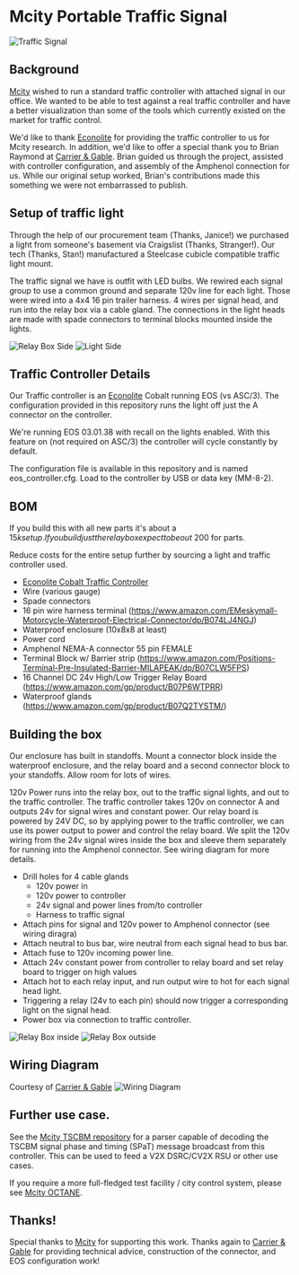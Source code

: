 # Mcity Portable Traffic Signal
![Traffic Signal](traffic_signal.jpg)

## Background
[Mcity](https://mcity.umich.edu) wished to run a standard traffic controller with attached signal in our office. We wanted to be able to test against a real traffic controller and have a better visualization than some of the tools which currently existed on the market for traffic control.

We'd like to thank [Econolite](https://www.econolite.com/) for providing the traffic controller to us for Mcity research. In addition, we'd like to offer a special thank you to Brian Raymond at [Carrier & Gable](https://carriergable.com/). Brian guided us through the project, assisted with controller configuration, and assembly of the Amphenol connection for us. While our original setup worked, Brian's contributions made this something we were not embarrassed to publish.

## Setup of traffic light
Through the help of our procurement team (Thanks, Janice!) we purchased a light from someone's basement via Craigslist (Thanks, Stranger!). Our tech (Thanks, Stan!) manufactured a Steelcase cubicle compatible traffic light mount.

The traffic signal we have is outfit with LED bulbs. We rewired each signal group to use a common ground and separate 120v line for each light. Those were wired into a 4x4 16 pin trailer harness. 4 wires per signal head, and run into the relay box via a cable gland. The connections in the light heads are made with spade connectors to terminal blocks mounted inside the lights.

![Relay Box Side](connector_box.jpg)
![Light Side](connector_light.jpg)

## Traffic Controller Details
Our Traffic controller is an [Econolite](https://www.econolite.com/) Cobalt running EOS (vs ASC/3). The configuration provided in this repository runs the light off just the A connector on the controller.

We're running EOS 03.01.38 with recall on the lights enabled. With this feature on (not required on ASC/3) the controller will cycle constantly by default.

The configuration file is available in this repository and is named eos_controller.cfg. Load to the controller by USB or data key (MM-8-2). 

## BOM
If you build this with all new parts it's about a $15k setup.
If you build just the relay box expect to be out ~$200 for parts.

Reduce costs for the entire setup further by sourcing a light and traffic controller used.

* [Econolite Cobalt Traffic Controller](https://www.econolite.com/products/controllers/cobalt/)
* Wire (various gauge)
* Spade connectors
* 16 pin wire harness terminal (https://www.amazon.com/EMeskymall-Motorcycle-Waterproof-Electrical-Connector/dp/B074LJ4NGJ)
* Waterproof enclosure (10x8x8 at least)
* Power cord
* Amphenol NEMA-A connector 55 pin FEMALE
* Terminal Block w/ Barrier strip (https://www.amazon.com/Positions-Terminal-Pre-Insulated-Barrier-MILAPEAK/dp/B07CLW5FPS)
* 16 Channel DC 24v High/Low Trigger Relay Board (https://www.amazon.com/gp/product/B07P6WTPRR)
* Waterproof glands (https://www.amazon.com/gp/product/B07Q2TYSTM/)

## Building the box
Our enclosure has built in standoffs. Mount a connector block inside the waterproof enclosure, and the relay board and a second connector block to your standoffs. Allow room for lots of wires.

120v Power runs into the relay box, out to the traffic signal lights, and out to the traffic controller. The traffic controller takes 120v on connector A and outputs 24v for signal wires and constant power. Our relay board is powered by 24V DC, so by applying power to the traffic controller, we can use its power output to power and control the relay board. We split the 120v wiring from the 24v signal wires inside the box and sleeve them separately for running into the Amphenol connector. See wiring diagram for more details.

- Drill holes for 4 cable glands
    - 120v power in
    - 120v power to controller
    - 24v signal and power lines from/to controller
    - Harness to traffic signal
- Attach pins for signal and 120v power to Amphenol connector (see wiring diragra)
- Attach neutral to bus bar, wire neutral from each signal head to bus bar. 
- Attach fuse to 120v incoming power line.
- Attach 24v constant power from controller to relay board and set relay board to trigger on high values
- Attach hot to each relay input, and run output wire to hot for each signal head light.
- Triggering a relay (24v to each pin) should now trigger a corresponding light on the signal head. 
- Power box via connection to traffic controller.

![Relay Box inside](relay_box_inside.jpg)
![Relay Box outside](relay_box.jpg)


## Wiring Diagram
Courtesy of [Carrier & Gable](https://carriergable.com/)
![Wiring Diagram](wiring_diagram.jpg)

## Further use case.
See the [Mcity TSCBM repository](https://github.com/mcity/Mcity-V2X-TSCBM) for a parser capable of decoding the TSCBM signal phase and timing (SPaT) message broadcast from this controller. This can be used to feed a V2X DSRC/CV2X RSU or other use cases. 

If you require a more full-fledged test facility / city control system, please see [Mcity OCTANE](https://go.um.city/license).

## Thanks!
Special thanks to [Mcity](https://mcity.umich.edu) for supporting this work. Thanks again to [Carrier & Gable](https://carriergable.com/) for providing technical advice, construction of the connector, and EOS configuration work!
